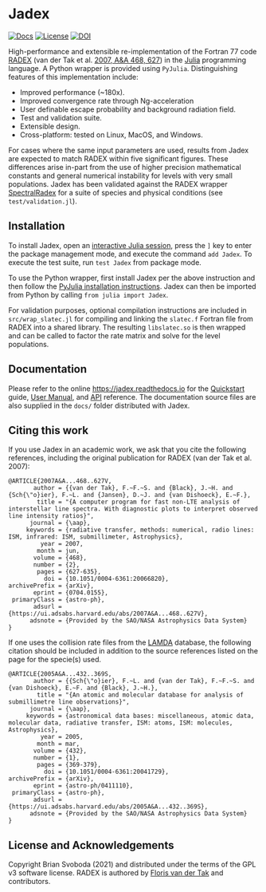 # Jadex

[![Docs](https://img.shields.io/badge/Docs-dev-blue?style=flat)](https://autocorr.github.io/Jadex.jl/)
[![License](https://img.shields.io/badge/License-GPL-blue?style=flat)](LICENSE)
[![DOI](https://img.shields.io/badge/DOI-replace-blue?style=flat)](https://doi.org/)

High-performance and extensible re-implementation of the Fortran 77 code [RADEX](https://personal.sron.nl/~vdtak/radex/index.shtml) (van der Tak et al. [2007, A&A 468, 627](https://www.aanda.org/articles/aa/abs/2007/23/aa6820-06/aa6820-06.html)) in the [Julia](https://julialang.org/) programming language. A Python wrapper is provided using `PyJulia`. Distinguishing features of this implementation include:

  * Improved performance (~180x).
  * Improved convergence rate through Ng-acceleration
  * User definable escape probability and background radiation field.
  * Test and validation suite.
  * Extensible design.
  * Cross-platform: tested on Linux, MacOS, and Windows.

For cases where the same input parameters are used, results from Jadex are expected to match RADEX within five significant figures. These differences arise in-part from the use of higher precision mathematical constants and general numerical instability for levels with very small populations. Jadex has been validated against the RADEX wrapper [SpectralRadex](https://github.com/uclchem/SpectralRadex) for a suite of species and physical conditions (see `test/validation.jl`).


## Installation
To install Jadex, open an [interactive Julia session](https://docs.julialang.org/en/v1/manual/getting-started/), press the `]` key to enter the package management mode, and execute the command `add Jadex`. To execute the test suite, run `test Jadex` from package mode.

To use the Python wrapper, first install Jadex per the above instruction and then follow the [PyJulia installation instructions](https://pyjulia.readthedocs.io/en/latest/installation.html). Jadex can then be imported from Python by calling `from julia import Jadex`.

For validation purposes, optional compilation instructions are included in `src/wrap_slatec.jl` for compiling and linking the `slatec.f` Fortran file from RADEX into a shared library. The resulting `libslatec.so` is then wrapped and can be called to factor the rate matrix and solve for the level populations.


## Documentation
Please refer to the online https://jadex.readthedocs.io for the [Quickstart]() guide, [User Manual](), and [API]() reference. The documentation source files are also supplied in the `docs/` folder distributed with Jadex.


## Citing this work
If you use Jadex in an academic work, we ask that you cite the following references, including the original publication for RADEX (van der Tak et al. 2007):

```
@ARTICLE{2007A&A...468..627V,
       author = {{van der Tak}, F.~F.~S. and {Black}, J.~H. and {Sch{\"o}ier}, F.~L. and {Jansen}, D.~J. and {van Dishoeck}, E.~F.},
        title = "{A computer program for fast non-LTE analysis of interstellar line spectra. With diagnostic plots to interpret observed line intensity ratios}",
      journal = {\aap},
     keywords = {radiative transfer, methods: numerical, radio lines: ISM, infrared: ISM, submillimeter, Astrophysics},
         year = 2007,
        month = jun,
       volume = {468},
       number = {2},
        pages = {627-635},
          doi = {10.1051/0004-6361:20066820},
archivePrefix = {arXiv},
       eprint = {0704.0155},
 primaryClass = {astro-ph},
       adsurl = {https://ui.adsabs.harvard.edu/abs/2007A&A...468..627V},
      adsnote = {Provided by the SAO/NASA Astrophysics Data System}
}
```

If one uses the collision rate files from the [LAMDA](https://home.strw.leidenuniv.nl/~moldata/) database, the following citation should be included in addition to the source references listed on the page for the specie(s) used.

```
@ARTICLE{2005A&A...432..369S,
       author = {{Sch{\"o}ier}, F.~L. and {van der Tak}, F.~F.~S. and {van Dishoeck}, E.~F. and {Black}, J.~H.},
        title = "{An atomic and molecular database for analysis of submillimetre line observations}",
      journal = {\aap},
     keywords = {astronomical data bases: miscellaneous, atomic data, molecular data, radiative transfer, ISM: atoms, ISM: molecules, Astrophysics},
         year = 2005,
        month = mar,
       volume = {432},
       number = {1},
        pages = {369-379},
          doi = {10.1051/0004-6361:20041729},
archivePrefix = {arXiv},
       eprint = {astro-ph/0411110},
 primaryClass = {astro-ph},
       adsurl = {https://ui.adsabs.harvard.edu/abs/2005A&A...432..369S},
      adsnote = {Provided by the SAO/NASA Astrophysics Data System}
}
```


## License and Acknowledgements
Copyright Brian Svoboda (2021) and distributed under the terms of the GPL v3 software license. RADEX is authored by [Floris van der Tak](https://personal.sron.nl/~vdtak/) and contributors.
